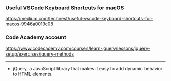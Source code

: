### Useful VSCode Keyboard Shortcuts for macOS
https://medium.com/technest/useful-vscode-keyboard-shortcuts-for-macos-9946a0019c08

### Code Academy account
https://www.codecademy.com/courses/learn-jquery/lessons/jquery-setup/exercises/jquery-methods

---

- jQuery, a JavaScript library that makes it easy to add dynamic behavior to HTML elements.
